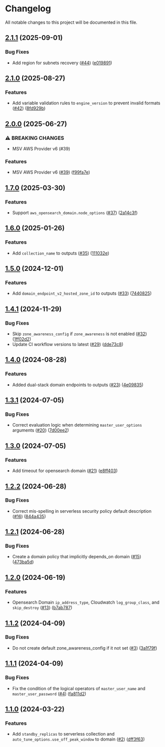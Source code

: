 # Changelog

All notable changes to this project will be documented in this file.

## [2.1.1](https://github.com/terraform-aws-modules/terraform-aws-opensearch/compare/v2.1.0...v2.1.1) (2025-09-01)


### Bug Fixes

* Add region for subnets recovery ([#44](https://github.com/terraform-aws-modules/terraform-aws-opensearch/issues/44)) ([e019891](https://github.com/terraform-aws-modules/terraform-aws-opensearch/commit/e01989196f320ab8964f21300f53675faf27a297))

## [2.1.0](https://github.com/terraform-aws-modules/terraform-aws-opensearch/compare/v2.0.0...v2.1.0) (2025-08-27)


### Features

* Add variable validation rules to `engine_version` to prevent invalid formats ([#42](https://github.com/terraform-aws-modules/terraform-aws-opensearch/issues/42)) ([8fd929b](https://github.com/terraform-aws-modules/terraform-aws-opensearch/commit/8fd929ba7c7dba3b5e90a430302b09cb5d398d7d))

## [2.0.0](https://github.com/terraform-aws-modules/terraform-aws-opensearch/compare/v1.7.0...v2.0.0) (2025-06-27)


### ⚠ BREAKING CHANGES

* MSV AWS Provider v6 (#39)

### Features

* MSV AWS Provider v6 ([#39](https://github.com/terraform-aws-modules/terraform-aws-opensearch/issues/39)) ([f99fa7e](https://github.com/terraform-aws-modules/terraform-aws-opensearch/commit/f99fa7eb38dc73229212d86f6712755b23d1bef0))

## [1.7.0](https://github.com/terraform-aws-modules/terraform-aws-opensearch/compare/v1.6.0...v1.7.0) (2025-03-30)


### Features

* Support `aws_opensearch_domain.node_options` ([#37](https://github.com/terraform-aws-modules/terraform-aws-opensearch/issues/37)) ([2a14c3f](https://github.com/terraform-aws-modules/terraform-aws-opensearch/commit/2a14c3fe32471c301b0892255646bf2f1ea8476b))

## [1.6.0](https://github.com/terraform-aws-modules/terraform-aws-opensearch/compare/v1.5.0...v1.6.0) (2025-01-26)


### Features

* Add `collection_name` to outputs ([#35](https://github.com/terraform-aws-modules/terraform-aws-opensearch/issues/35)) ([111032e](https://github.com/terraform-aws-modules/terraform-aws-opensearch/commit/111032e0f468b0201776a72dbe32e39c35e5ab1b))

## [1.5.0](https://github.com/terraform-aws-modules/terraform-aws-opensearch/compare/v1.4.1...v1.5.0) (2024-12-01)


### Features

* Add `domain_endpoint_v2_hosted_zone_id` to outputs ([#33](https://github.com/terraform-aws-modules/terraform-aws-opensearch/issues/33)) ([7440825](https://github.com/terraform-aws-modules/terraform-aws-opensearch/commit/744082557409584374db15bc1d71f412dbcd21e4))

## [1.4.1](https://github.com/terraform-aws-modules/terraform-aws-opensearch/compare/v1.4.0...v1.4.1) (2024-11-29)


### Bug Fixes

* Skip `zone_awareness_config` if `zone_awareness` is not enabled ([#32](https://github.com/terraform-aws-modules/terraform-aws-opensearch/issues/32)) ([1ff02d2](https://github.com/terraform-aws-modules/terraform-aws-opensearch/commit/1ff02d2ffd1feae6afdf85a4c493e5cd2acff014))
* Update CI workflow versions to latest ([#29](https://github.com/terraform-aws-modules/terraform-aws-opensearch/issues/29)) ([dde73c8](https://github.com/terraform-aws-modules/terraform-aws-opensearch/commit/dde73c841f48467127ba2beef49bd2c6d9728853))

## [1.4.0](https://github.com/terraform-aws-modules/terraform-aws-opensearch/compare/v1.3.1...v1.4.0) (2024-08-28)


### Features

* Added dual-stack domain endpoints to outputs ([#23](https://github.com/terraform-aws-modules/terraform-aws-opensearch/issues/23)) ([4e09835](https://github.com/terraform-aws-modules/terraform-aws-opensearch/commit/4e098353df20c1d1768e4126c832a7d7fb8b7adb))

## [1.3.1](https://github.com/terraform-aws-modules/terraform-aws-opensearch/compare/v1.3.0...v1.3.1) (2024-07-05)


### Bug Fixes

* Correct evaluation logic when determining `master_user_options` arguments ([#20](https://github.com/terraform-aws-modules/terraform-aws-opensearch/issues/20)) ([7d00ee2](https://github.com/terraform-aws-modules/terraform-aws-opensearch/commit/7d00ee201b66be008bd64a7ca520055e573a7194))

## [1.3.0](https://github.com/terraform-aws-modules/terraform-aws-opensearch/compare/v1.2.2...v1.3.0) (2024-07-05)


### Features

* Add timeout for opensearch domain ([#21](https://github.com/terraform-aws-modules/terraform-aws-opensearch/issues/21)) ([e8ff403](https://github.com/terraform-aws-modules/terraform-aws-opensearch/commit/e8ff403c1d05416f5f93156c89cd2026767ee5da))

## [1.2.2](https://github.com/terraform-aws-modules/terraform-aws-opensearch/compare/v1.2.1...v1.2.2) (2024-06-28)


### Bug Fixes

* Correct mis-spelling in serverless security policy default description ([#16](https://github.com/terraform-aws-modules/terraform-aws-opensearch/issues/16)) ([844a435](https://github.com/terraform-aws-modules/terraform-aws-opensearch/commit/844a4354734c7f3f74e412aa001844955d1031e6))

## [1.2.1](https://github.com/terraform-aws-modules/terraform-aws-opensearch/compare/v1.2.0...v1.2.1) (2024-06-28)


### Bug Fixes

* Create a domain policy that implicitly depends_on domain ([#15](https://github.com/terraform-aws-modules/terraform-aws-opensearch/issues/15)) ([473ba5d](https://github.com/terraform-aws-modules/terraform-aws-opensearch/commit/473ba5df25e8b1b480c7dc661361b39c2ac8ce6d))

## [1.2.0](https://github.com/terraform-aws-modules/terraform-aws-opensearch/compare/v1.1.2...v1.2.0) (2024-06-19)


### Features

* Opensearch Domain `ip_address_type`, Cloudwatch `log_group_class`, and `skip_destroy` ([#13](https://github.com/terraform-aws-modules/terraform-aws-opensearch/issues/13)) ([b7ab787](https://github.com/terraform-aws-modules/terraform-aws-opensearch/commit/b7ab7872ba8e4508b7e9879fe0608745ce369af0))

## [1.1.2](https://github.com/terraform-aws-modules/terraform-aws-opensearch/compare/v1.1.1...v1.1.2) (2024-04-09)


### Bug Fixes

* Do not create default zone_awareness_config if it not set ([#3](https://github.com/terraform-aws-modules/terraform-aws-opensearch/issues/3)) ([3a1f79f](https://github.com/terraform-aws-modules/terraform-aws-opensearch/commit/3a1f79f1fa06a660091af7fa1843303f47f54c0f))

## [1.1.1](https://github.com/terraform-aws-modules/terraform-aws-opensearch/compare/v1.1.0...v1.1.1) (2024-04-09)


### Bug Fixes

* Fix the condition of the logical operators of `master_user_name` and `master_user_password` ([#4](https://github.com/terraform-aws-modules/terraform-aws-opensearch/issues/4)) ([fa811d2](https://github.com/terraform-aws-modules/terraform-aws-opensearch/commit/fa811d29e80f1658b8af148c8d0697b29fbc6593))

## [1.1.0](https://github.com/terraform-aws-modules/terraform-aws-opensearch/compare/v1.0.0...v1.1.0) (2024-03-22)


### Features

* Add `standby_replicas` to serverless collection and `auto_tune_options.use_off_peak_window` to domain ([#2](https://github.com/terraform-aws-modules/terraform-aws-opensearch/issues/2)) ([dff3f63](https://github.com/terraform-aws-modules/terraform-aws-opensearch/commit/dff3f6357cbe92f582527267499f82cf90d6027e))
